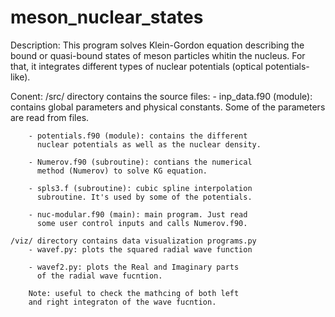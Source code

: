 # meson_nuclear_states

 Description:
    This program solves Klein-Gordon equation describing 
    the bound or quasi-bound states of meson particles
    whitin the nucleus. For that, it integrates different
    types of nuclear potentials (optical potentials-like).

 Conent:
    /src/ directory contains the source files:
        - inp_data.f90 (module): contains global parameters
          and physical constants. Some of the parameters are
          read from files.

        - potentials.f90 (module): contains the different
          nuclear potentials as well as the nuclear density.

        - Numerov.f90 (subroutine): contians the numerical
          method (Numerov) to solve KG equation.

        - spls3.f (subroutine): cubic spline interpolation 
          subroutine. It's used by some of the potentials.

        - nuc-modular.f90 (main): main program. Just read
          some user control inputs and calls Numerov.f90.

    /viz/ directory contains data visualization programs.py
        - wavef.py: plots the squared radial wave function
        
        - wavef2.py: plots the Real and Imaginary parts
          of the radial wave fucntion.

        Note: useful to check the mathcing of both left
        and right integraton of the wave fucntion.

